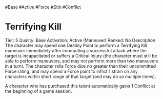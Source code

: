 #Base 
#Active 
#Force 
#Sith 
#Conflict 

# Terrifying Kill
Tier: 5
Quality: Base
Activation: Active (Maneuver)
Ranked: No
Description: The character may spend one Destiny Point to perform a Terrifying Kill maneuver immediately after conducting a successful attack where the target is incapacitated or suffers a Critical Injury (the character must still be able to perform maneuvers, and may not perform more than two maneuvers in a turn). The character rolls Force dice no greater than their uncommitted Force rating, and may spend a Force point to inflict 1 strain on any characters within short range of that target (and may do so multiple times).

A character who has purchased this talent automatically gains 1 Conflict at the beginning of a game session.